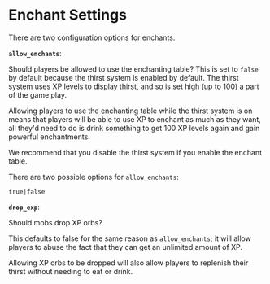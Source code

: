 # Enchant Settings

There are two configuration options for enchants.

**`allow_enchants`**:

Should players be allowed to use the enchanting table? This is set to `false` by default because the thirst system is enabled by default. The thirst system uses XP levels to display thirst, and so is set high (up to 100) a part of the game play.

Allowing players to use the enchanting table while the thirst system is on means that players will be able to use XP to enchant as much as they want, all they'd need to do is drink something to get 100 XP levels again and gain powerful enchantments.

We recommend that you disable the thirst system if you enable the enchant table.

There are two possible options for `allow_enchants`:

`true|false`

**`drop_exp`**:

Should mobs drop XP orbs?

This defaults to false for the same reason as `allow_enchants`; it will allow players to abuse the fact that they can get an unlimited amount of XP.

Allowing XP orbs to be dropped will also allow players to replenish their thirst without needing to eat or drink.
